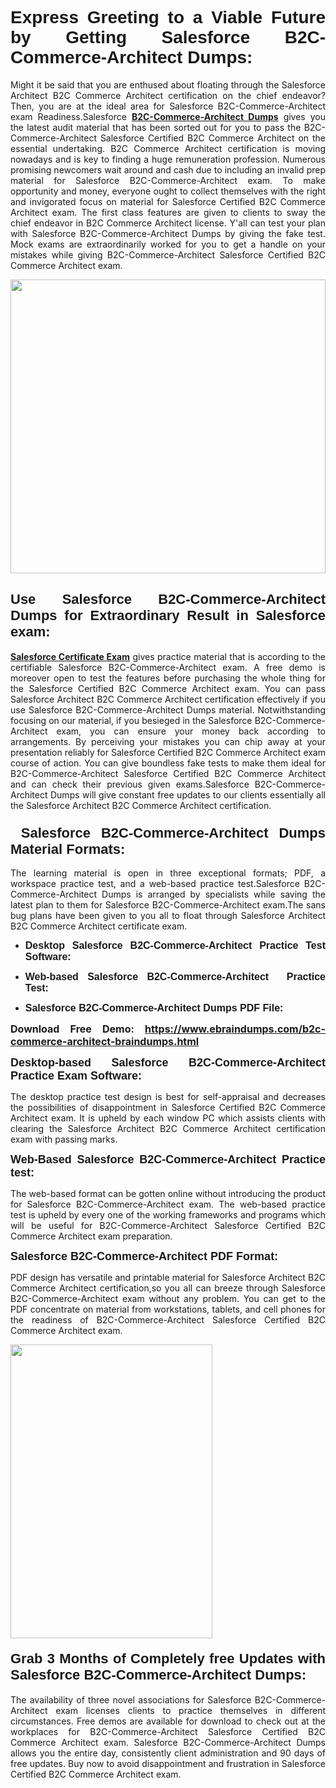 <h1 dir="ltr" style="text-align: justify;"><span style="font-family:Verdana,Geneva,sans-serif;"><b>Express Greeting to a Viable Future by Getting Salesforce B2C-Commerce-Architect Dumps:</b></span></h1>

<p dir="ltr" style="text-align: justify;">Might it be said that you are enthused about floating through the Salesforce Architect B2C Commerce Architect certification on the chief endeavor? Then, you are at the ideal area for Salesforce B2C-Commerce-Architect exam Readiness.Salesforce <a href="https://www.ebraindumps.com/b2c-commerce-architect-braindumps.html" target="_self"><strong>B2C-Commerce-Architect Dumps</strong></a> gives you the latest audit material that has been sorted out for you to pass the B2C-Commerce-Architect Salesforce Certified B2C Commerce Architect on the essential undertaking. B2C Commerce Architect certification is moving nowadays and is key to finding a huge remuneration profession. Numerous promising newcomers wait around and cash due to including an invalid prep material for Salesforce B2C-Commerce-Architect exam. To make opportunity and money, everyone ought to collect themselves with the right and invigorated focus on material for Salesforce Certified B2C Commerce Architect exam. The first class features are given to clients to sway the chief endeavor in B2C Commerce Architect license. Y'all can test your plan with Salesforce B2C-Commerce-Architect Dumps by giving the fake test. Mock exams are extraordinarily worked for you to get a handle on your mistakes while giving B2C-Commerce-Architect Salesforce Certified B2C Commerce Architect exam.</p>

<p dir="ltr" style="text-align: justify;"><a href="https://www.ebraindumps.com/b2c-commerce-architect-braindumps.html" target="_self"><img alt="" src="https://lh3.googleusercontent.com/pw/AMWts8Aj3tb-wF0OMpw147T1Bg9eAAj9fKo6ifFWMDCc6oU3qtU3KEqtRsEM2KRmm3UaDWRNIl4uKsuW21qaZWMz89XK1ad3jQX9oZiQAoJqInwJqRGpkLNoXMJEdtJjmgXii-lFlTr95P8IcS6Zx1e4FG44=w1098-h617-no?authuser=4" style="width: 100%; height: 470px;" /></a></p>

<h2 dir="ltr" style="text-align: justify;"><span style="font-size:22px;"><span style="font-family:Verdana,Geneva,sans-serif;"><strong>Use Salesforce B2C-Commerce-Architect Dumps for Extraordinary Result in Salesforce exam:</strong></span></span></h2>

<p dir="ltr" style="text-align: justify;"><a href="https://www.ebraindumps.com/salesforce-architect-dumps.html" target="_self"><strong>Salesforce Certificate Exam</strong></a> gives practice material that is according to the certifiable Salesforce B2C-Commerce-Architect exam. A free demo is moreover open to test the features before purchasing the whole thing for the Salesforce Certified B2C Commerce Architect exam. You can pass Salesforce Architect B2C Commerce Architect certification effectively if you use Salesforce B2C-Commerce-Architect Dumps material. Notwithstanding focusing on our material, if you besieged in the Salesforce B2C-Commerce-Architect exam, you can ensure your money back according to arrangements. By perceiving your mistakes you can chip away at your presentation reliably for Salesforce Certified B2C Commerce Architect exam course of action. You can give boundless fake tests to make them ideal for B2C-Commerce-Architect Salesforce Certified B2C Commerce Architect and can check their previous given exams.Salesforce B2C-Commerce-Architect Dumps will give constant free updates to our clients essentially all the Salesforce Architect B2C Commerce Architect certification.</p>

<h3 dir="ltr" style="text-align: justify;"><span style="font-size:22px;"><span style="font-family:Verdana,Geneva,sans-serif;"><strong> Salesforce B2C-Commerce-Architect Dumps Material Formats:</strong></span></span></h3>

<p dir="ltr" style="text-align: justify;">The learning material is open in three exceptional formats; PDF, a workspace practice test, and a web-based practice test.Salesforce B2C-Commerce-Architect Dumps is arranged by specialists while saving the latest plan to them for Salesforce B2C-Commerce-Architect exam.The sans bug plans have been given to you all to float through Salesforce Architect B2C Commerce Architect certificate exam.</p>

<ul dir="ltr">
	<li style="text-align: justify;"><span style="font-size:16px;"><span style="font-family:Verdana,Geneva,sans-serif;"><b>Desktop Salesforce B2C-Commerce-Architect Practice Test Software: </b></span></span></li>
	<li style="text-align: justify;">
	<p><span style="font-size:16px;"><span style="font-family:Verdana,Geneva,sans-serif;"><b id="docs-internal-guid-44b45a43-7fff-2325-b530-fbb6de77fdb4">Web-based Salesforce B2C-Commerce-Architect  Practice Test:</b></span></span></p>
	</li>
	<li role="presentation" style="text-align: justify;"><span style="font-size:16px;"><span style="font-family:Verdana,Geneva,sans-serif;"><b id="docs-internal-guid-44b45a43-7fff-2325-b530-fbb6de77fdb4">Salesforce B2C-Commerce-Architect Dumps PDF File:</b> </span></span></li>
</ul>

<p dir="ltr" style="text-align: justify;"><span style="font-size:16px;"><strong>Download Free Demo: <a href="https://www.ebraindumps.com/b2c-commerce-architect-braindumps.html" target="_self">https://www.ebraindumps.com/b2c-commerce-architect-braindumps.html</a></strong></span></p>

<p dir="ltr" style="text-align: justify;"><span style="font-size:18px;"><span style="font-family:Verdana,Geneva,sans-serif;"><b id="docs-internal-guid-44b45a43-7fff-2325-b530-fbb6de77fdb4">Desktop-based </b><b>Salesforce B2C-Commerce-Architect Practice Exam Software:</b></span></span></p>

<p dir="ltr" style="text-align: justify;">The desktop practice test design is best for self-appraisal and decreases the possibilities of disappointment in Salesforce Certified B2C Commerce Architect exam. It is upheld by each window PC which assists clients with clearing the Salesforce Architect B2C Commerce Architect certification exam with passing marks.</p>

<p dir="ltr" style="text-align: justify;"><span style="font-size:18px;"><span style="font-family:Verdana,Geneva,sans-serif;"><b>Web-Based Salesforce B2C-Commerce-Architect Practice test:</b></span></span></p>

<p dir="ltr" style="text-align: justify;">The web-based format can be gotten online without introducing the product for Salesforce B2C-Commerce-Architect exam. The web-based practice test is upheld by every one of the working frameworks and programs which will be useful for B2C-Commerce-Architect Salesforce Certified B2C Commerce Architect exam preparation.</p>

<p dir="ltr" style="text-align: justify;"><span style="font-size:18px;"><span style="font-family:Verdana,Geneva,sans-serif;"><b>Salesforce B2C-Commerce-Architect PDF Format:</b></span></span></p>

<p dir="ltr" style="text-align: justify;">PDF design has versatile and printable material for Salesforce Architect B2C Commerce Architect certification,so you all can breeze through Salesforce B2C-Commerce-Architect exam without any problem. You can get to the PDF concentrate on material from workstations, tablets, and cell phones for the readiness of B2C-Commerce-Architect Salesforce Certified B2C Commerce Architect exam.</p>

<p dir="ltr" style="text-align: justify;"><a href="https://www.ebraindumps.com/b2c-commerce-architect-braindumps.html" target="_self"><img alt="" src="https://lh3.googleusercontent.com/pw/AMWts8Cm0-aiB9xC_FPL6GMf_gRc8bGJDkUG0gzD_GNwF--xl3UqafByTFN8nh78SU7aGuHZFgFzPFfPw8DPYtpQLPn5Yzy7__RrfyR3tcnJW6pSf-MMu652cZxPK9fQfq2DRLK-vEhbQGsNVpaasFd-xlwx=w1179-h617-no?authuser=4" style="width: 80%; height: 470px;" /></a></p>

<h4 dir="ltr" style="text-align: justify;"><b><span style="font-size:22px;"><span style="font-family:Verdana,Geneva,sans-serif;">Grab 3 Months of Completely free Updates with Salesforce B2C-Commerce-Architect Dumps:</span></span></b></h4>

<p dir="ltr" style="text-align: justify;">The availability of three novel associations for Salesforce B2C-Commerce-Architect exam licenses clients to practice themselves in different circumstances. Free demos are available for download to check out at the workplaces for B2C-Commerce-Architect Salesforce Certified B2C Commerce Architect exam. Salesforce B2C-Commerce-Architect Dumps allows you the entire day, consistently client administration and 90 days of free updates. Buy now to avoid disappointment and frustration in Salesforce Certified B2C Commerce Architect exam.</p>

<p style="text-align: justify;"> </p>
